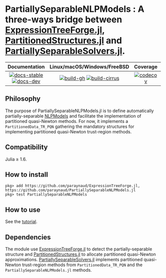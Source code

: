 # PartiallySeparableNLPModels : A three-ways bridge between [ExpressionTreeForge.jl](https://github.com/paraynaud/ExpressionTreeForge.jl), [PartitionedStructures.jl](https://github.com/paraynaud/PartitionedStructures.jl) and [PartiallySeparableSolvers.jl](https://github.com/paraynaud/PartiallySeparableSolvers.jl).

| **Documentation** | **Linux/macOS/Windows/FreeBSD** | **Coverage** | **DOI** |
|:-----------------:|:-------------------------------:|:------------:|:-------:|
| [![docs-stable][docs-stable-img]][docs-stable-url] [![docs-dev][docs-dev-img]][docs-dev-url] | [![build-gh][build-gh-img]][build-gh-url] [![build-cirrus][build-cirrus-img]][build-cirrus-url] | [![codecov][codecov-img]][codecov-url] | [![doi][doi-img]][doi-url] |

[docs-stable-img]: https://img.shields.io/badge/docs-stable-blue.svg
[docs-stable-url]: https://paraynaud.github.io/PartiallySeparableNLPModels.jl/stable
[docs-dev-img]: https://img.shields.io/badge/docs-dev-purple.svg
[docs-dev-url]: https://paraynaud.github.io/PartiallySeparableNLPModels.jl/dev
[build-gh-img]: https://github.com/paraynaud/PartiallySeparableNLPModels.jl/workflows/CI/badge.svg?branch=master
[build-gh-url]: https://github.com/paraynaud/PartiallySeparableNLPModels.jl/actions
[build-cirrus-img]: https://img.shields.io/cirrus/github/paraynaud/PartiallySeparableNLPModels.jl?logo=Cirrus%20CI
[build-cirrus-url]: https://cirrus-ci.com/github/paraynaud/PartiallySeparableNLPModels.jl
[codecov-img]: https://codecov.io/gh/paraynaud/PartiallySeparableNLPModels.jl/branch/master/graph/badge.svg
[codecov-url]: https://app.codecov.io/gh/paraynaud/PartiallySeparableNLPModels.jl
[doi-img]: https://img.shields.io/badge/DOI-10.5281%2Fzenodo.822073-blue.svg
[doi-url]: https://doi.org/10.5281/zenodo.822073

## Philosophy
The purpose of PartiallySeparableNLPModels.jl is to define automatically partially-separable [NLPModels](https://github.com/JuliaSmoothOptimizers/NLPModels.jl) and facilitate the implementation of partitioned quasi-Newton methods.
For now, it implements a `PartitionedData_TR_PQN` gathering the mandatory structures for implementing partitioned quasi-Newton trust-region methods.

## Compatibility
Julia ≥ 1.6.

## How to install
```
pkg> add https://github.com/paraynaud/ExpressionTreeForge.jl, https://github.com/paraynaud/PartiallySeparableNLPModels.jl
pkg> test PartiallySeparableNLPModels
```

## How to use 
See the [tutorial](https://paraynaud.github.io/PartiallySeparableNLPModels.jl/dev/tutorial/).

## Dependencies
The module use [ExpressionTreeForge.jl](https://github.com/JuliaSmoothOptimizers/ExpressionTreeForge.jl) to detect the partially-separable structure and [PartitionedStructures.jl](https://github.com/JuliaSmoothOptimizers/PartitionedStructures.jl) to allocate partitioned quasi-Newton approximations.
[PartiallySeparableSolvers.jl](https://github.com/paraynaud/PartiallySeparableSolvers.jl) implements partitioned quasi-Newton trust-region methods from `PartitionedData_TR_PQN` and the `PartiallySeparableNLPModels.jl` methods.